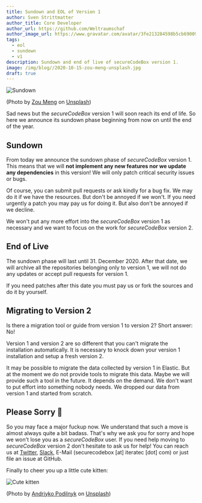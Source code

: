 ```yaml
---
title: Sundown and EOL of Version 1
author: Sven Strittmatter
author_title: Core Developer
author_url: https://github.com/Weltraumschaf
author_image_url: https://www.gravatar.com/avatar/3fe213284598b5cb69009665902c77a1
tags:
  - eol
  - sundown
  - v1
description: Sundown and end of live of secureCodeBox version 1.
image: /img/blog//2020-10-15-zou-meng-unsplash.jpg
draft: true
---
```


![Sundown](/img/blog/2020-10-15-sundown.jpg)

(Photo by [Zou Meng](https://unsplash.com/@xxm) on [Unsplash](https://unsplash.com/s/photos/sundown))

Sad news but the _secureCodeBox_ version 1 will  soon reach its end of life. So here we announce its sundown phase beginning from now on until the end of the year.

<!--truncate-->

## Sundown

From today we announce the sundown phase of _secureCodeBox_ version 1. This means that we will **not implement any new features nor we update any dependencies** in this version! We will only patch critical security issues or bugs. 

Of course, you can submit pull requests or ask kindly for a bug fix. We may do it if we have the resources. But don't be annoyed if we won't. If you need urgently a patch you may pay us for doing it. But also don't be annoyed if we decline.

We won't put any more effort into the *secureCodeBox* version 1 as necessary and we want to focus on the work for *secureCodeBox* version 2.

## End of Live

The sundown phase will last until 31. December 2020. After that date, we will archive all the repositories belonging only to version 1, we will not do any updates or accept pull requests for version 1.

If you need patches after this date you must pay us or fork the sources and do it by yourself.

## Migrating to Version 2

Is there a migration tool or guide from version 1 to version 2? Short answer: No!

Version 1 and version 2 are so different that you can't migrate the installation automatically. It is necessary to knock down your version 1 installation and setup a fresh version 2.

It may be possible to migrate the data collected by version 1 in Elastic. But at the moment we do not provide tools to migrate this data. Maybe we will provide such a tool in the future. It depends on the demand. We don't want to put effort into something nobody needs. We dropped our data from version 1 and started from scratch.

## Please Sorry 🥺

So you may face a major fuckup now. We understand that such a move is almost always quite a bit badass. That's why we ask you for sorry and hope we won't lose you as a *secureCodeBox* user. If you need help moving to *secureCodeBox* version 2 don't hesitate to ask us for help! You can reach us at [Twitter](https://www.twitter.com/secureCodeBox), [Slack](https://join.slack.com/t/securecodebox/shared_invite/enQtNDU3MTUyOTM0NTMwLTBjOWRjNjVkNGEyMjQ0ZGMyNDdlYTQxYWQ4MzNiNGY3MDMxNThkZjJmMzY2NDRhMTk3ZWM3OWFkYmY1YzUxNTU), E-Mail (securecodebox [at] iteratec [dot] com) or just file an issue at GitHub. 

Finally to cheer you up a little cute kitten:

![Cute kitten](/img/blog/2020-10-15-cute-kitten.jpg)

(Photo by [Andriyko Podilnyk](https://unsplash.com/@yirage) on [Unsplash](https://unsplash.com/s/photos/kitten))

